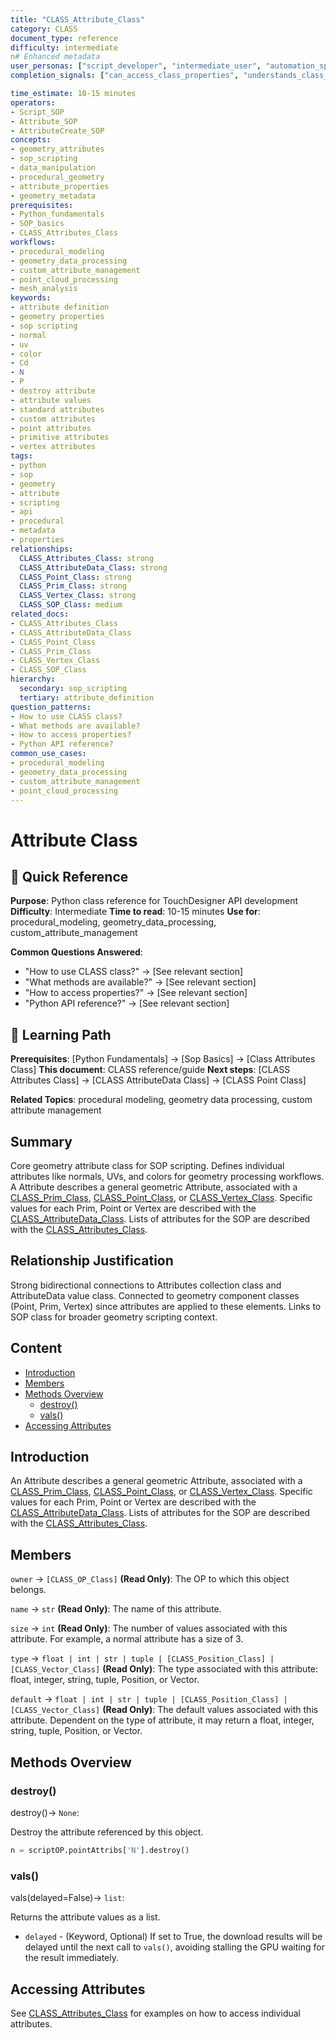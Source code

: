 ```yaml
---
title: "CLASS_Attribute_Class"
category: CLASS
document_type: reference
difficulty: intermediate
n# Enhanced metadata
user_personas: ["script_developer", "intermediate_user", "automation_specialist"]
completion_signals: ["can_access_class_properties", "understands_class_management", "can_implement_class_functionality"]

time_estimate: 10-15 minutes
operators:
- Script_SOP
- Attribute_SOP
- AttributeCreate_SOP
concepts:
- geometry_attributes
- sop_scripting
- data_manipulation
- procedural_geometry
- attribute_properties
- geometry_metadata
prerequisites:
- Python_fundamentals
- SOP_basics
- CLASS_Attributes_Class
workflows:
- procedural_modeling
- geometry_data_processing
- custom_attribute_management
- point_cloud_processing
- mesh_analysis
keywords:
- attribute definition
- geometry properties
- sop scripting
- normal
- uv
- color
- Cd
- N
- P
- destroy attribute
- attribute values
- standard attributes
- custom attributes
- point attributes
- primitive attributes
- vertex attributes
tags:
- python
- sop
- geometry
- attribute
- scripting
- api
- procedural
- metadata
- properties
relationships:
  CLASS_Attributes_Class: strong
  CLASS_AttributeData_Class: strong
  CLASS_Point_Class: strong
  CLASS_Prim_Class: strong
  CLASS_Vertex_Class: strong
  CLASS_SOP_Class: medium
related_docs:
- CLASS_Attributes_Class
- CLASS_AttributeData_Class
- CLASS_Point_Class
- CLASS_Prim_Class
- CLASS_Vertex_Class
- CLASS_SOP_Class
hierarchy:
  secondary: sop_scripting
  tertiary: attribute_definition
question_patterns:
- How to use CLASS class?
- What methods are available?
- How to access properties?
- Python API reference?
common_use_cases:
- procedural_modeling
- geometry_data_processing
- custom_attribute_management
- point_cloud_processing
---
```


# Attribute Class

<!-- TD-META
category: CLASS
document_type: reference
operators: [Script_SOP, Attribute_SOP, AttributeCreate_SOP]
concepts: [geometry_attributes, sop_scripting, data_manipulation, procedural_geometry, attribute_properties, geometry_metadata]
prerequisites: [Python_fundamentals, SOP_basics, CLASS_Attributes_Class]
workflows: [procedural_modeling, geometry_data_processing, custom_attribute_management, point_cloud_processing, mesh_analysis]
related: [CLASS_Attributes_Class, CLASS_AttributeData_Class, CLASS_Point_Class, CLASS_Prim_Class, CLASS_Vertex_Class, CLASS_SOP_Class]
relationships: {
  "CLASS_Attributes_Class": "strong",
  "CLASS_AttributeData_Class": "strong",
  "CLASS_Point_Class": "strong",
  "CLASS_Prim_Class": "strong",
  "CLASS_Vertex_Class": "strong",
  "CLASS_SOP_Class": "medium"
}
hierarchy:
  primary: "scripting"
  secondary: "sop_scripting"
  tertiary: "attribute_definition"
keywords: [attribute definition, geometry properties, sop scripting, normal, uv, color, Cd, N, P, destroy attribute, attribute values, standard attributes, custom attributes, point attributes, primitive attributes, vertex attributes]
tags: [python, sop, geometry, attribute, scripting, api, procedural, metadata, properties]
TD-META -->

## 🎯 Quick Reference

**Purpose**: Python class reference for TouchDesigner API development
**Difficulty**: Intermediate
**Time to read**: 10-15 minutes
**Use for**: procedural_modeling, geometry_data_processing, custom_attribute_management

**Common Questions Answered**:

- "How to use CLASS class?" → [See relevant section]
- "What methods are available?" → [See relevant section]
- "How to access properties?" → [See relevant section]
- "Python API reference?" → [See relevant section]

## 🔗 Learning Path

**Prerequisites**: [Python Fundamentals] → [Sop Basics] → [Class Attributes Class]
**This document**: CLASS reference/guide
**Next steps**: [CLASS Attributes Class] → [CLASS AttributeData Class] → [CLASS Point Class]

**Related Topics**: procedural modeling, geometry data processing, custom attribute management

## Summary

Core geometry attribute class for SOP scripting. Defines individual attributes like normals, UVs, and colors for geometry processing workflows.
A Attribute describes a general geometric Attribute, associated with a [CLASS_Prim_Class](CLASS_Prim_Class.md), [CLASS_Point_Class](CLASS_Point_Class.md), or [CLASS_Vertex_Class](CLASS_Vertex_Class.md). Specific values for each Prim, Point or Vertex are described with the [CLASS_AttributeData_Class](CLASS_AttributeData_Class.md). Lists of attributes for the SOP are described with the [CLASS_Attributes_Class](CLASS_Attributes_Class.md).

## Relationship Justification

Strong bidirectional connections to Attributes collection class and AttributeData value class. Connected to geometry component classes (Point, Prim, Vertex) since attributes are applied to these elements. Links to SOP class for broader geometry scripting context.

## Content

- [Introduction](#introduction)
- [Members](#members)
- [Methods Overview](#methods-overview)
  - [destroy()](#destroy)
  - [vals()](#vals)
- [Accessing Attributes](#accessing-attributes)

## Introduction

An Attribute describes a general geometric Attribute, associated with a [CLASS_Prim_Class](CLASS_Prim_Class.md), [CLASS_Point_Class](CLASS_Point_Class.md), or [CLASS_Vertex_Class](CLASS_Vertex_Class.md). Specific values for each Prim, Point or Vertex are described with the [CLASS_AttributeData_Class](CLASS_AttributeData_Class.md). Lists of attributes for the SOP are described with the [CLASS_Attributes_Class](CLASS_Attributes_Class.md).

## Members

`owner` → `[CLASS_OP_Class]` **(Read Only)**:
The OP to which this object belongs.

`name` → `str` **(Read Only)**:
The name of this attribute.

`size` → `int` **(Read Only)**:
The number of values associated with this attribute. For example, a normal attribute has a size of 3.

`type` → `float | int | str | tuple | [CLASS_Position_Class] | [CLASS_Vector_Class]` **(Read Only)**:
The type associated with this attribute: float, integer, string, tuple, Position, or Vector.

`default` → `float | int | str | tuple | [CLASS_Position_Class] | [CLASS_Vector_Class]` **(Read Only)**:
The default values associated with this attribute. Dependent on the type of attribute, it may return a float, integer, string, tuple, Position, or Vector.

## Methods Overview

### destroy()

destroy()→ `None`:

Destroy the attribute referenced by this object.

```python
n = scriptOP.pointAttribs['N'].destroy()
```

### vals()

vals(delayed=False)→ `list`:

Returns the attribute values as a list.

- `delayed` - (Keyword, Optional) If set to True, the download results will be delayed until the next call to `vals()`, avoiding stalling the GPU waiting for the result immediately.

## Accessing Attributes

See [CLASS_Attributes_Class](CLASS_Attributes_Class.md) for examples on how to access individual attributes.

